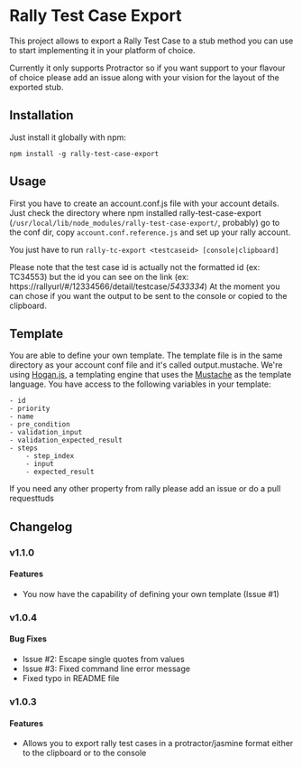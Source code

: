 # Rally Test Case Export

This project allows to export a Rally Test Case to a stub method you can use to start implementing it in your platform of choice.

Currently it only supports Protractor so if you want support to your flavour of choice please add an issue along with your vision for the layout of the exported stub.

## Installation

Just install it globally with npm:

    npm install -g rally-test-case-export

## Usage

First you have to create an account.conf.js file with your account details. Just check the directory where npm installed rally-test-case-export (`/usr/local/lib/node_modules/rally-test-case-export/`, probably) go to the conf dir, copy `account.conf.reference.js` and set up your rally account.

You just have to run `rally-tc-export <testcaseid> [console|clipboard]`

Please note that the test case id is actually not the formatted id (ex: TC34553) but the id you can see on the link (ex: https://rallyurl/#/12334566/detail/testcase/*5433334*)
At the moment you can chose if you want the output to be sent to the console or copied to the clipboard.

## Template

You are able to define your own template. The template file is in the same directory as your account conf file and it's called output.mustache.
We're using [Hogan.js](http://twitter.github.io/hogan.js/), a templating engine that uses the [Mustache](http://mustache.github.io/) as the template language.
You have access to the following variables in your template:

    - id
    - priority
    - name
    - pre_condition
    - validation_input
    - validation_expected_result
    - steps
        - step_index
        - input
        - expected_result

If you need any other property from rally please add an issue or do a pull requesttuds

## Changelog

### v1.1.0

#### Features

- You now have the capability of defining your own template (Issue #1)

### v1.0.4

#### Bug Fixes

- Issue #2: Escape single quotes from values
- Issue #3: Fixed command line error message
- Fixed typo in README file

### v1.0.3

#### Features

- Allows you to export rally test cases in a protractor/jasmine format either to the clipboard or to the console
